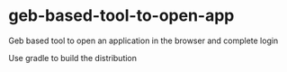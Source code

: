 # geb-based-tool-to-open-app
Geb based tool to open an application in the browser and complete login 

Use gradle to build the distribution
